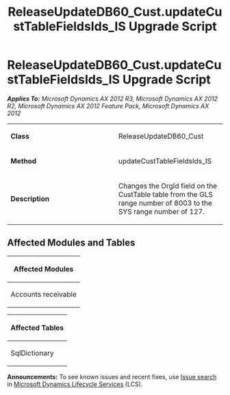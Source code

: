 ﻿---
title: ReleaseUpdateDB60_Cust.updateCustTableFieldsIds_IS Upgrade Script
TOCTitle: ReleaseUpdateDB60_Cust.updateCustTableFieldsIds_IS Upgrade Script
ms:assetid: 01ba503b-356b-6a42-7b44-efa9d3673944
ms:mtpsurl: https://msdn.microsoft.com/en-us/library/JJ684634(v=AX.60)
ms:contentKeyID: 49706330
ms.date: 05/18/2015
mtps_version: v=AX.60
---

# ReleaseUpdateDB60\_Cust.updateCustTableFieldsIds\_IS Upgrade Script 


_**Applies To:** Microsoft Dynamics AX 2012 R3, Microsoft Dynamics AX 2012 R2, Microsoft Dynamics AX 2012 Feature Pack, Microsoft Dynamics AX 2012_

<table>
<colgroup>
<col style="width: 50%" />
<col style="width: 50%" />
</colgroup>
<tbody>
<tr class="odd">
<td><p><strong>Class</strong></p></td>
<td><p>ReleaseUpdateDB60_Cust</p></td>
</tr>
<tr class="even">
<td><p><strong>Method</strong></p></td>
<td><p>updateCustTableFieldsIds_IS</p></td>
</tr>
<tr class="odd">
<td><p><strong>Description</strong></p></td>
<td><p>Changes the OrgId field on the CustTable table from the GLS range number of 8003 to the SYS range number of 127.</p></td>
</tr>
</tbody>
</table>


## Affected Modules and Tables

<table>
<colgroup>
<col style="width: 100%" />
</colgroup>
<thead>
<tr class="header">
<th><p>Affected Modules</p></th>
</tr>
</thead>
<tbody>
<tr class="odd">
<td><p>Accounts receivable</p></td>
</tr>
</tbody>
</table>


<table>
<colgroup>
<col style="width: 100%" />
</colgroup>
<thead>
<tr class="header">
<th><p>Affected Tables</p></th>
</tr>
</thead>
<tbody>
<tr class="odd">
<td><p>SqlDictionary</p></td>
</tr>
</tbody>
</table>

  
**Announcements:** To see known issues and recent fixes, use [Issue search](http://go.microsoft.com/fwlink/?linkid=389258) in [Microsoft Dynamics Lifecycle Services](http://go.microsoft.com/fwlink/?linkid=306505) (LCS).

